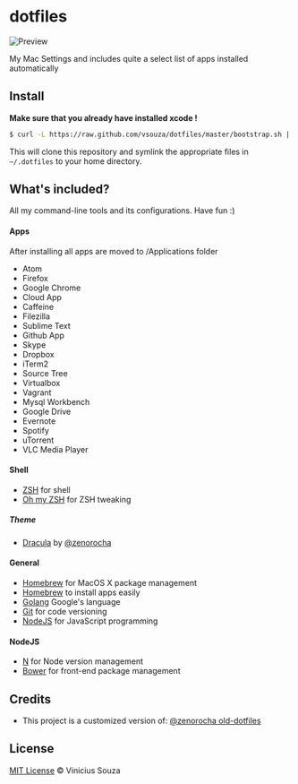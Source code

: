 # dotfiles

![Preview](http://cl.ly/image/2e1Z280K3N1m/dotfiles3.png)

My Mac Settings and includes quite a select list of apps installed automatically
## Install

__Make sure that you already have installed xcode !__

```sh
$ curl -L https://raw.github.com/vsouza/dotfiles/master/bootstrap.sh | sh
```

This will clone this repository and symlink the appropriate files in `~/.dotfiles` to your home directory.

## What's included?

All my command-line tools and its configurations. Have fun :)

#### Apps

After installing all apps are moved to /Applications folder

 * Atom
 * Firefox
 * Google Chrome
 * Cloud App
 * Caffeine
 * Filezilla
 * Sublime Text
 * Github App
 * Skype
 * Dropbox
 * iTerm2
 * Source Tree
 * Virtualbox
 * Vagrant
 * Mysql Workbench
 * Google Drive
 * Evernote
 * Spotify
 * uTorrent
 * VLC Media Player

#### Shell

* [ZSH](http://www.zsh.org/) for shell
* [Oh my ZSH](https://github.com/robbyrussell/oh-my-zsh) for ZSH tweaking

##### Theme

* [Dracula](https://github.com/zenorocha/dracula-theme) by [@zenorocha](https://github.com/zenorocha)

#### General

* [Homebrew](http://mxcl.github.com/homebrew/) for MacOS X package management
* [Homebrew](http://caskroom.io/) to install apps easily
* [Golang](http://golang.org) Google's language
* [Git](http://git-scm.com) for code versioning
* [NodeJS](http://nodejs.org/) for JavaScript programming

#### NodeJS

* [N](https://github.com/visionmedia/n) for Node version management
* [Bower](http://bower.io/) for front-end package management

## Credits

* This project is a customized version of: [@zenorocha old-dotfiles](https://github.com/zenorocha/old-dotfiles)

## License

[MIT License](http://vsouza.mit-license.org/) © Vinicius Souza
